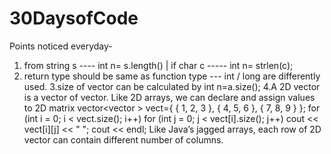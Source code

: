 # 30DaysofCode
Points noticed everyday-
1. from string s ---- int n= s.length() | if char c ----- int n= strlen(c);
2. return type should be same as function type --- int / long are differently used.
3.size of vector can be calculated by int n=a.size();
4.A 2D vector is a vector of vector. Like 2D arrays, we can declare and assign values to 2D matrix
vector<vector<int> > vect={ { 1, 2, 3 }, 
                               { 4, 5, 6 }, 
                               { 7, 8, 9 } }; 
   for (int i = 0; i < vect.size(); i++)
       for (int j = 0; j < vect[i].size(); j++) 
            cout << vect[i][j] << " "; 
        cout << endl;
Like Java’s jagged arrays, each row of 2D vector can contain different number of columns.
